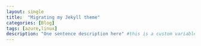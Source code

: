 ```yaml
---
layout: single
title:  "Migrating my Jekyll theme"
categories: [Blog]
tags: [azure,linux]
description: "One sentence description here" #this is a custom variable meant for a short description to be displayed on home page
---
```

<!-- begin_excerpt -->
<!-- end_excerpt -->

<!-- 
{% highlight bash %}
#code sample here
{% endhighlight %}
-->

